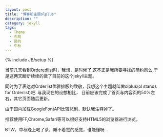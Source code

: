 ```yaml
---
layout: post
title: "博客新主题olplus"
description: ""
category: jekyll
tags: 
  - Theme
  - 布局
  - 简约
  - 中秋
---
```

{% include JB/setup %}

当前几天看到[Orderedlist](http://orderedlist.com/)时，我想，是时候了,这不正是我所要寻找的简约风么,于是这两天断断续续的做了目前的这个jekyll主题。
<!--more-->

同时为了表达对Orderlist优雅排版的致敬，我想这个主题就叫做olplus(ol stands for Orderlist)吧. 与我现在的设想相比，
目前应该完成了首页与内容页的50%左右，其它页面随后更新。

由于国内加载GoogleFontAPI比较悲剧，默认我注释掉了。

推荐使用FF,Chrome,Safari等可以很好支持HTML5的浏览器进行浏览。

BTW，中秋晚上喝了茶，睡不着觉的感觉，谁能懂呀...